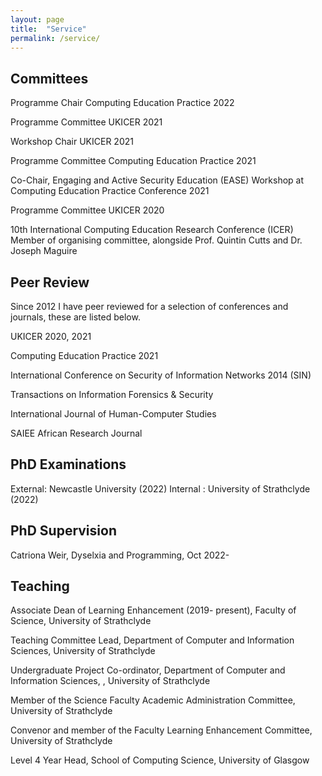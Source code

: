 ```yaml
---
layout: page
title:  "Service"
permalink: /service/
---
```




## Committees 
Programme Chair Computing Education Practice 2022

Programme Committee UKICER 2021

Workshop Chair UKICER 2021

Programme Committee Computing Education Practice 2021

Co-Chair, Engaging and Active Security Education (EASE) Workshop at Computing Education Practice Conference 2021

Programme Committee UKICER 2020

10th International Computing Education Research Conference (ICER) Member of organising committee, alongside Prof. Quintin Cutts and Dr. Joseph Maguire

## Peer Review
Since 2012 I have peer reviewed for a selection of conferences and journals, these are listed below. 

UKICER 2020, 2021

Computing Education Practice 2021

International Conference on Security of Information Networks 2014 (SIN)

Transactions on Information Forensics & Security

International Journal of Human-Computer Studies

SAIEE African Research Journal

## PhD Examinations
External: Newcastle University (2022)
Internal : University of Strathclyde (2022)

## PhD Supervision

Catriona Weir, Dyselxia and Programming, Oct 2022- 

## Teaching 
Associate Dean of Learning Enhancement (2019- present), Faculty of Science, University of Strathclyde

Teaching Committee Lead, Department of Computer and Information Sciences, University of Strathclyde

Undergraduate Project Co-ordinator, Department of Computer and Information Sciences, , University of Strathclyde

Member of the Science Faculty Academic Administration Committee, University of Strathclyde

Convenor and member of the Faculty Learning Enhancement Committee, University of Strathclyde

Level 4 Year Head, School of Computing Science, University of Glasgow

